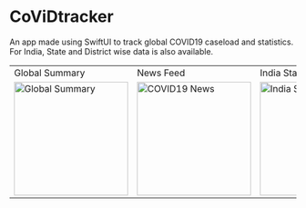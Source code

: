 # CoViDtracker
An app made using SwiftUI to track global COVID19 caseload and statistics. \
For India, State and District wise data is also available. 

<table>
    <tr>
    <td>Global Summary</td>
    <td>News Feed</td>
    <td>India Statistics</td>
        <td>State wise Statistics</td>
    <td>Country wise Statistics</td>
    
   </tr> 
  <tr>
    <td><img src="https://user-images.githubusercontent.com/54809290/100477960-c8ea4980-310f-11eb-88bd-28b3514c26b9.png"  alt="Global Summary" width = 200px ></td>
    <td><img src="https://user-images.githubusercontent.com/54809290/100477952-c5ef5900-310f-11eb-9e5a-b6d9af75334d.png" alt="COVID19 News" width = 200px></td>
    <td><img src="https://user-images.githubusercontent.com/54809290/100477966-cbe53a00-310f-11eb-96b9-5622993003bd.png" alt="India Stats" width = 200px></td>
        <td><img src="https://user-images.githubusercontent.com/54809290/100478259-9e4cc080-3110-11eb-8315-8383833f6d5e.png" alt="Indian Statewise Stats" width = 200px></td>
    <td><img src="https://user-images.githubusercontent.com/54809290/100477964-ca1b7680-310f-11eb-9c85-355ccad1e2f1.png" alt="Country Wise Stats" width = 200px></td>
    
   </tr> 
</table>

